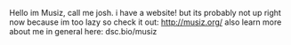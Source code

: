 Hello im Musiz, call me josh.
i have a website! but its probably not up right now because im too lazy so check it out: http://musiz.org/
also learn more about me in general here: dsc.bio/musiz
